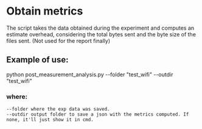 # Obtain metrics
The script takes the data obtained during the experiment and computes an estimate overhead, considering the total bytes sent and the byte size of the files sent. (Not used for the report finally)

## Example of use:
python post_measurement_analysis.py --folder "test_wifi" --outdir "test_wifi"

### where:
    --folder where the exp data was saved.
    --outdir output folder to save a json with the metrics computed. If none, it'll just show it in cmd.
